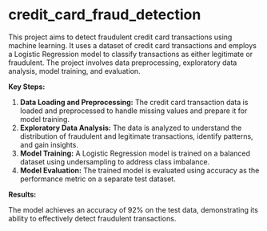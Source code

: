 # credit_card_fraud_detection

This project aims to detect fraudulent credit card transactions using machine learning. It uses a dataset of credit card transactions and employs a Logistic Regression model to classify transactions as either legitimate or fraudulent. The project involves data preprocessing, exploratory data analysis, model training, and evaluation.

**Key Steps:**

1. **Data Loading and Preprocessing:** The credit card transaction data is loaded and preprocessed to handle missing values and prepare it for model training.
2. **Exploratory Data Analysis:** The data is analyzed to understand the distribution of fraudulent and legitimate transactions, identify patterns, and gain insights.
3. **Model Training:** A Logistic Regression model is trained on a balanced dataset using undersampling to address class imbalance.
4. **Model Evaluation:** The trained model is evaluated using accuracy as the performance metric on a separate test dataset.

**Results:**

The model achieves an accuracy of 92% on the test data, demonstrating its ability to effectively detect fraudulent transactions.
